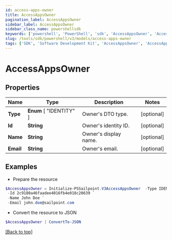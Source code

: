 ```yaml
---
id: access-apps-owner
title: AccessAppsOwner
pagination_label: AccessAppsOwner
sidebar_label: AccessAppsOwner
sidebar_class_name: powershellsdk
keywords: ['powershell', 'PowerShell', 'sdk', 'AccessAppsOwner', 'AccessAppsOwner'] 
slug: /tools/sdk/powershell/v3/models/access-apps-owner
tags: ['SDK', 'Software Development Kit', 'AccessAppsOwner', 'AccessAppsOwner']
---
```



# AccessAppsOwner

## Properties

Name | Type | Description | Notes
------------ | ------------- | ------------- | -------------
**Type** |  **Enum** [  "IDENTITY" ] | Owner's DTO type. | [optional] 
**Id** | **String** | Owner's identity ID. | [optional] 
**Name** | **String** | Owner's display name. | [optional] 
**Email** | **String** | Owner's email. | [optional] 

## Examples

- Prepare the resource
```powershell
$AccessAppsOwner = Initialize-PSSailpoint.V3AccessAppsOwner  -Type IDENTITY `
 -Id 2c9180a46faadee4016fb4e018c20639 `
 -Name John Doe `
 -Email john.doe@sailpoint.com
```

- Convert the resource to JSON
```powershell
$AccessAppsOwner | ConvertTo-JSON
```


[[Back to top]](#) 

